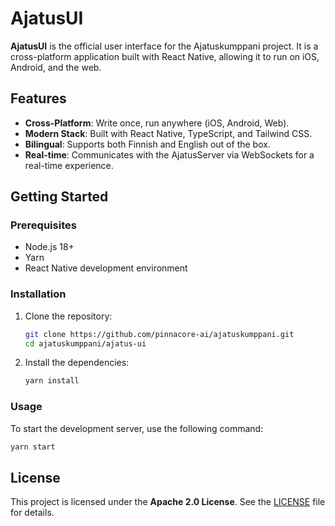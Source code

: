 # AjatusUI

**AjatusUI** is the official user interface for the Ajatuskumppani project. It is a cross-platform application built with React Native, allowing it to run on iOS, Android, and the web.

## Features

-   **Cross-Platform**: Write once, run anywhere (iOS, Android, Web).
-   **Modern Stack**: Built with React Native, TypeScript, and Tailwind CSS.
-   **Bilingual**: Supports both Finnish and English out of the box.
-   **Real-time**: Communicates with the AjatusServer via WebSockets for a real-time experience.

## Getting Started

### Prerequisites

-   Node.js 18+
-   Yarn
-   React Native development environment

### Installation

1.  Clone the repository:
    ```bash
    git clone https://github.com/pinnacore-ai/ajatuskumppani.git
    cd ajatuskumppani/ajatus-ui
    ```
2.  Install the dependencies:
    ```bash
    yarn install
    ```

### Usage

To start the development server, use the following command:

```bash
yarn start
```

## License

This project is licensed under the **Apache 2.0 License**. See the [LICENSE](LICENSE) file for details.

